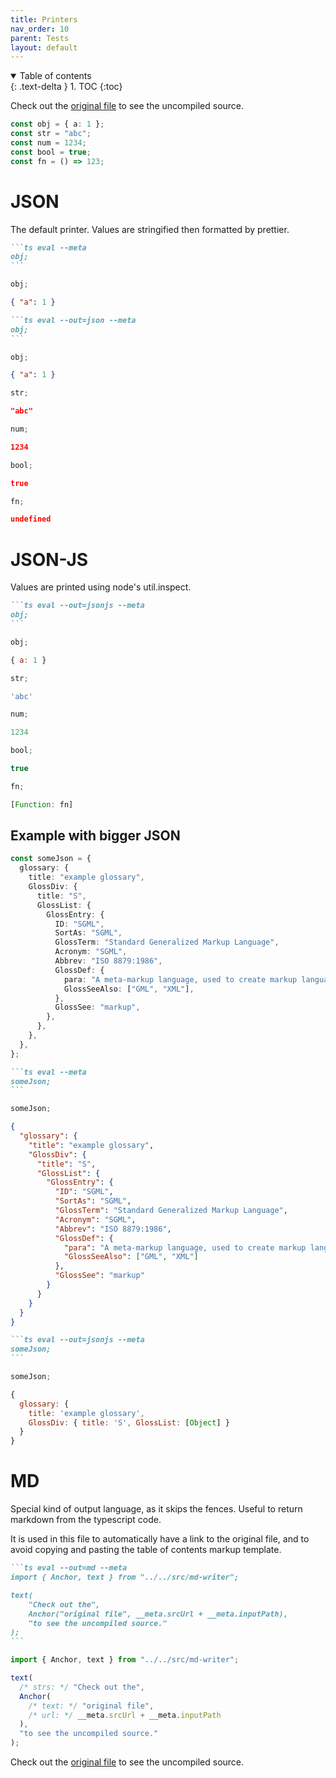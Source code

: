 ```yaml
---
title: Printers
nav_order: 10
parent: Tests
layout: default
---
```


<details open markdown="block">
  <summary>
    Table of contents
  </summary>
  {: .text-delta }
1. TOC
{:toc}
</details>

Check out the [original file](https://github.com/lucasavila00/eval-md/tree/main/eval-mds/tests/printers.md) to see the uncompiled source.

```ts
const obj = { a: 1 };
const str = "abc";
const num = 1234;
const bool = true;
const fn = () => 123;
```

# JSON

The default printer. Values are stringified then formatted by prettier.

````md
```ts eval --meta
obj;
```
````

```ts
obj;
```

```json
{ "a": 1 }
```

````md
```ts eval --out=json --meta
obj;
```
````

```ts
obj;
```

```json
{ "a": 1 }
```

```ts
str;
```

```json
"abc"
```

```ts
num;
```

```json
1234
```

```ts
bool;
```

```json
true
```

```ts
fn;
```

```json
undefined
```

# JSON-JS

Values are printed using node's util.inspect.

````md
```ts eval --out=jsonjs --meta
obj;
```
````

```ts
obj;
```

```js
{ a: 1 }
```

```ts
str;
```

```js
'abc'
```

```ts
num;
```

```js
1234
```

```ts
bool;
```

```js
true
```

```ts
fn;
```

```js
[Function: fn]
```

## Example with bigger JSON

```ts
const someJson = {
  glossary: {
    title: "example glossary",
    GlossDiv: {
      title: "S",
      GlossList: {
        GlossEntry: {
          ID: "SGML",
          SortAs: "SGML",
          GlossTerm: "Standard Generalized Markup Language",
          Acronym: "SGML",
          Abbrev: "ISO 8879:1986",
          GlossDef: {
            para: "A meta-markup language, used to create markup languages such as DocBook.",
            GlossSeeAlso: ["GML", "XML"],
          },
          GlossSee: "markup",
        },
      },
    },
  },
};
```

````md
```ts eval --meta
someJson;
```
````

```ts
someJson;
```

```json
{
  "glossary": {
    "title": "example glossary",
    "GlossDiv": {
      "title": "S",
      "GlossList": {
        "GlossEntry": {
          "ID": "SGML",
          "SortAs": "SGML",
          "GlossTerm": "Standard Generalized Markup Language",
          "Acronym": "SGML",
          "Abbrev": "ISO 8879:1986",
          "GlossDef": {
            "para": "A meta-markup language, used to create markup languages such as DocBook.",
            "GlossSeeAlso": ["GML", "XML"]
          },
          "GlossSee": "markup"
        }
      }
    }
  }
}
```

````md
```ts eval --out=jsonjs --meta
someJson;
```
````

```ts
someJson;
```

```js
{
  glossary: {
    title: 'example glossary',
    GlossDiv: { title: 'S', GlossList: [Object] }
  }
}
```

# MD

Special kind of output language, as it skips the fences. Useful to return markdown from the typescript code.

It is used in this file to automatically have a link to the original file, and to avoid copying and pasting the table of contents markup template.

````md
```ts eval --out=md --meta
import { Anchor, text } from "../../src/md-writer";

text(
    "Check out the",
    Anchor("original file", __meta.srcUrl + __meta.inputPath),
    "to see the uncompiled source."
);
```
````

```ts
import { Anchor, text } from "../../src/md-writer";

text(
  /* strs: */ "Check out the",
  Anchor(
    /* text: */ "original file",
    /* url: */ __meta.srcUrl + __meta.inputPath
  ),
  "to see the uncompiled source."
);
```

Check out the [original file](https://github.com/lucasavila00/eval-md/tree/main/eval-mds/tests/printers.md) to see the uncompiled source.
